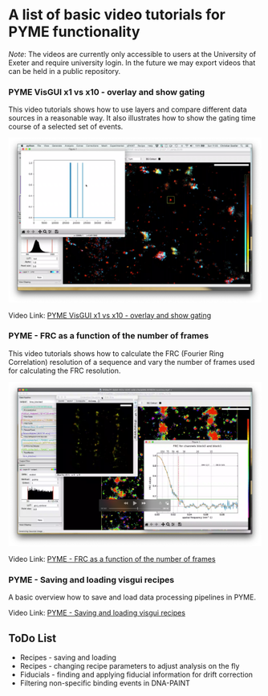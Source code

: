 # A list of basic video tutorials for PYME functionality

*Note*: The videos are currently only accessible to users at the University of Exeter and require university login. In the future we may export videos that can be held in a public repository.

### PYME VisGUI x1 vs x10 - overlay and show gating

This video tutorials shows how to use layers and compare different data sources in a reasonable way. It also illustrates how to show the gating time course of a selected set of events.

![x1 vs x10 screenshot](Images/PYME-VisGUI-x1-vs-x10-gating.png)

Video Link: [PYME VisGUI x1 vs x10 - overlay and show gating](https://recapexeter.cloud.panopto.eu/Panopto/Pages/Viewer.aspx?id=d7ed5d1e-6311-4e5c-be95-ab9b00a775b7)

### PYME - FRC as a function of the number of frames

This video tutorials shows how to calculate the FRC (Fourier Ring Correlation) resolution of a sequence and vary the number of frames used for calculating the FRC resolution.

![FRC screenshot](Images/PYME-FRC-vs-number-of-frames.png)

Video Link: [PYME - FRC as a function of the number of frames](https://recapexeter.cloud.panopto.eu/Panopto/Pages/Viewer.aspx?id=3a5581ab-e081-4a00-968d-ab9c015cc42b)

### PYME - Saving and loading visgui recipes

A basic overview how to save and load data processing pipelines in PYME.

Video Link: [PYME - Saving and loading visgui recipes](https://recapexeter.cloud.panopto.eu/Panopto/Pages/Viewer.aspx?id=9822295e-9e1a-48ce-a2a6-aba4008f6b34)

## ToDo List

- Recipes - saving and loading
- Recipes - changing recipe parameters to adjust analysis on the fly
- Fiducials - finding and applying fiducial information for drift correction
- Filtering non-specific binding events in DNA-PAINT
